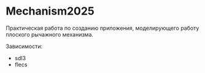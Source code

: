# Mechanism2025

Практическая работа по созданию приложения, моделирующего работу плоского рычажного механизма.

Зависимости:
- sdl3
- flecs
